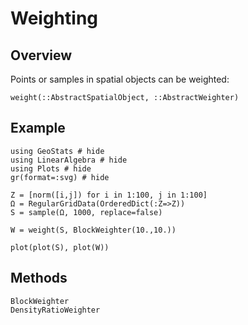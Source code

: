 # Weighting

## Overview

Points or samples in spatial objects can be weighted:

```@docs
weight(::AbstractSpatialObject, ::AbstractWeighter)
```

## Example

```@example
using GeoStats # hide
using LinearAlgebra # hide
using Plots # hide
gr(format=:svg) # hide

Z = [norm([i,j]) for i in 1:100, j in 1:100]
Ω = RegularGridData(OrderedDict(:Z=>Z))
S = sample(Ω, 1000, replace=false)

W = weight(S, BlockWeighter(10.,10.))

plot(plot(S), plot(W))
```

## Methods

```@docs
BlockWeighter
DensityRatioWeighter
```
